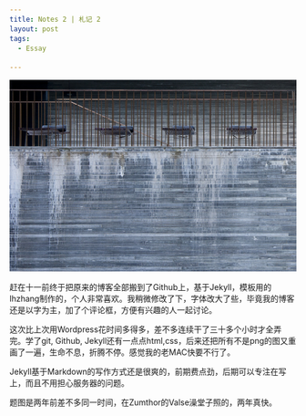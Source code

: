 ```yaml
---
title: Notes 2 | 札记 2
layout: post
tags:
  - Essay

---
```


![swiss](/media/files/2014/09/valse.jpg)

赶在十一前终于把原来的博客全部搬到了Github上，基于Jekyll，模板用的lhzhang制作的，个人非常喜欢。我稍微修改了下，字体改大了些，毕竟我的博客还是以字为主，加了个评论框，方便有兴趣的人一起讨论。

这次比上次用Wordpress花时间多得多，差不多连续干了三十多个小时才全弄完。学了git, Github, Jekyll还有一点点html,css，后来还把所有不是png的图又重画了一遍，生命不息，折腾不停。感觉我的老MAC快要不行了。

Jekyll基于Markdown的写作方式还是很爽的，前期费点劲，后期可以专注在写上，而且不用担心服务器的问题。

题图是两年前差不多同一时间，在Zumthor的Valse澡堂子照的，两年真快。